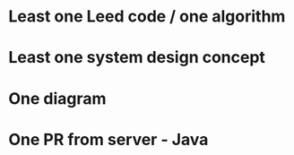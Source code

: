 
# Least one Leed code / one algorithm  
# Least one system design concept
# One diagram
# One PR from server - Java
